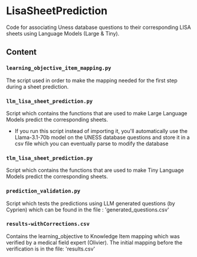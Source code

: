 # LisaSheetPrediction
Code for associating Uness database questions to their corresponding LISA sheets using Language Models (Large & Tiny).


## Content

### `learning_objective_item_mapping.py`
The script used in order to make the mapping needed for the first step during a sheet prediction.

### `llm_lisa_sheet_prediction.py`
Script which contains the functions that are used to make Large Language Models predict the corresponding sheets.
- If you run this script instead of importing it, you'll automatically use the Llama-3.1-70b model on the UNESS database questions and store it in a csv file which you can eventually parse to modify the database

### `tlm_lisa_sheet_prediction.py`
Script which contains the functions that are used to make Tiny Language Models predict the corresponding sheets.

### `prediction_validation.py`
Script which tests the predictions using LLM generated questions (by Cyprien) which can be found in the file : 'generated_questions.csv'

### `results-withCorrections.csv`
Contains the learning_objective to Knowledge Item mapping which was verified by a medical field expert (Olivier). The initial mapping before the verification is in the file: 'results.csv'
